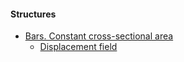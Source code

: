
#### Structures
 
* [Bars. Constant cross-sectional area](Bars/Bars.md)
    * [Displacement field](Bars/Bars2.md)
<!-- * [Bars. Variable cross-sectional area and Young's modulus](Bars/Bars2.md)
* [Bars. Body force.](Bars/Bars3.md)
* Rods
* Pressure vessels
* Beams



#### Solids

* Strain 
* Stress
* Transformation Laws -->